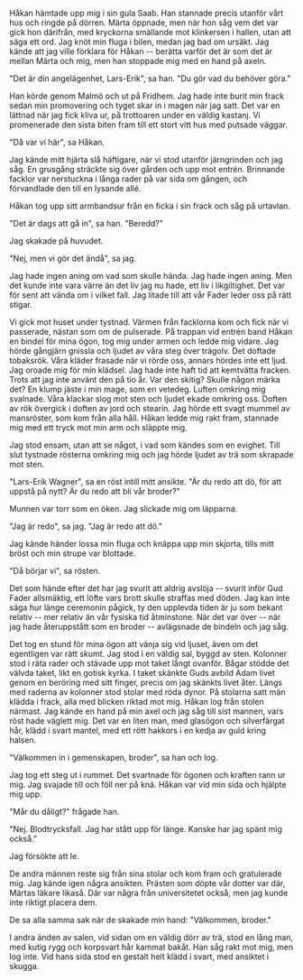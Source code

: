 Håkan hämtade upp mig i sin gula Saab. Han stannade precis utanför vårt hus och ringde på dörren. Märta öppnade, men när hon såg vem det var gick hon därifrån, med kryckorna smällande mot klinkersen i hallen, utan att säga ett ord. Jag knöt min fluga i bilen, medan jag bad om ursäkt. Jag kände att jag ville förklara för Håkan -- berätta varför det är som det är mellan Märta och mig, men han stoppade mig med en hand på axeln.

"Det är din angelägenhet, Lars-Erik", sa han. "Du gör vad du behöver göra."

Han körde genom Malmö och ut på Fridhem. Jag hade inte burit min frack sedan min promovering och tyget skar in i magen när jag satt. Det var en lättnad när jag fick kliva ur, på trottoaren under en väldig kastanj. Vi promenerade den sista biten fram till ett stort vitt hus med putsade väggar.

"Då var vi här", sa Håkan.

Jag kände mitt hjärta slå häftigare, när vi stod utanför järngrinden och jag såg. En grusgång sträckte sig över gården och upp mot entrén. Brinnande facklor var nerstuckna i långa rader på var sida om gången, och förvandlade den till en lysande allé.

Håkan tog upp sitt armbandsur från en ficka i sin frack och såg på urtavlan.

"Det är dags att gå in", sa han. "Beredd?"

Jag skakade på huvudet.

"Nej, men vi gör det ändå", sa jag.
  
Jag hade ingen aning om vad som skulle hända. Jag hade ingen aning. Men det kunde inte vara värre än det liv jag nu hade, ett liv i likgiltighet. Det var för sent att vända om i vilket fall. Jag litade till att vår Fader leder oss på rätt stigar.

Vi gick mot huset under tystnad. Värmen från facklorna kom och fick när vi passerade, nästan som om de pulserade. På trappan vid entrén band Håkan en bindel för mina ögon, tog mig under armen och ledde mig vidare. Jag hörde gångjärn gnissla och ljudet av våra steg över trägolv. Det doftade tobaksrök. Våra kläder frasade när vi rörde oss, annars hördes inte ett ljud. Jag oroade mig för min klädsel. Jag hade inte haft tid att kemtvätta fracken. Trots att jag inte använt den på tio år. Var den skitig? Skulle någon märka det? En klump jäste i min mage, som en vetedeg. Luften omkring mig svalnade. Våra klackar slog mot sten och ljudet ekade omkring oss. Doften av rök övergick i doften av jord och stearin. Jag hörde ett svagt mummel av mansröster, som kom från alla håll. Håkan ledde mig rakt fram, stannade mig med ett tryck mot min arm och släppte mig.

Jag stod ensam, utan att se något, i vad som kändes som en evighet. Till slut tystnade rösterna omkring mig och jag hörde ljudet av trä som skrapade mot sten.

"Lars-Erik Wagner", sa en röst intill mitt ansikte. "Är du redo att dö, för att uppstå på nytt? Är du redo att bli vår broder?"

Munnen var torr som en öken. Jag slickade mig om läpparna.

"Jag är redo", sa jag. "Jag är redo att dö."

Jag kände händer lossa min fluga och knäppa upp min skjorta, tills mitt bröst och min strupe var blottade.

"Då börjar vi", sa rösten.

Det som hände efter det har jag svurit att aldrig avslöja -- svurit inför Gud Fader allsmäktig, ett löfte vars brott skulle straffas med döden. Jag kan inte säga hur länge ceremonin pågick, ty den upplevda tiden är ju som bekant relativ -- mer relativ än vår fysiska tid åtminstone. När det var över -- när jag hade återuppstått som en broder -- avlägsnade de bindeln och jag såg.

Det tog en stund för mina ögon att vänja sig vid ljuset, även om det egentligen var rätt skumt. Jag stod i en väldig sal, byggd av sten. Kolonner stod i räta rader och stävade upp mot taket långt ovanför. Bågar stödde det välvda taket, likt en gotisk kyrka. I taket skänkte Guds avbild Adam livet genom en beröring med sitt finger, precis om jag skänkts livet åter. Längs med raderna av kolonner stod stolar med röda dynor. På stolarna satt män klädda i frack, alla med blicken riktad mot mig. Håkan log från stolen närmast. Jag kände en hand på min axel och jag såg till sist mannen, vars röst hade väglett mig. Det var en liten man, med glasögon och silverfärgat hår, klädd i svart mantel, med ett rött hakkors i en kedja av guld kring halsen.

"Välkommen in i gemenskapen, broder", sa han och log.

Jag tog ett steg ut i rummet. Det svartnade för ögonen och kraften rann ur mig. Jag svajade till och föll ner på knä. Håkan var vid min sida och hjälpte mig upp.

"Mår du dåligt?" frågade han.

"Nej. Blodtrycksfall. Jag har stått upp för länge. Kanske har jag spänt mig också."

Jag försökte att le.

De andra männen reste sig från sina stolar och kom fram och gratulerade mig. Jag kände igen några ansikten. Prästen som döpte vår dotter var där, Märtas läkare likaså. Där var några från universitetet också, men jag kunde inte riktigt placera dem.

De sa alla samma sak när de skakade min hand: "Välkommen, broder."

I andra änden av salen, vid sidan om en väldig dörr av trä, stod en lång man, med kutig rygg och korpsvart hår kammat bakåt. Han såg rakt mot mig, men log inte. Vid hans sida stod en gestalt helt klädd i svart, med ansiktet i skugga.